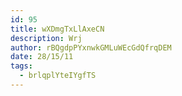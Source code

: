 ```yaml
---
id: 95
title: wXDmgTxLlAxeCN
description: Wrj
author: rBQgdpPYxnwkGMLuWEcGdQfrqDEM
date: 28/15/11
tags:
  - brlqplYteIYgfTS
---
```

